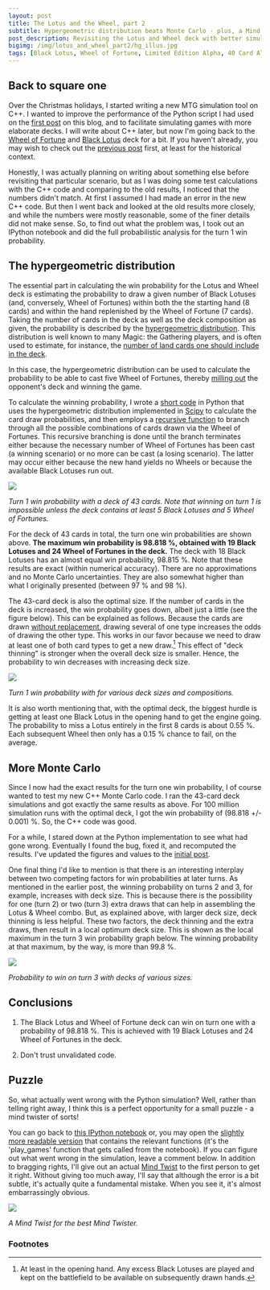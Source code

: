```yaml
---
layout: post
title: The Lotus and the Wheel, part 2
subtitle: Hypergeometric distribution beats Monte Carlo - plus, a Mind Twister!
post_description: Revisiting the Lotus and Wheel deck with better simulation and computation tools. Shedding more light into the deck by hypergeometric calculations, and setting a baseline for future posts. Also, a technical puzzle awaiting to be solved!
bigimg: /img/lotus_and_wheel_part2/hg_illus.jpg
tags: [Black Lotus, Wheel of Fortune, Limited Edition Alpha, 40 Card Alpha, Python, Monte Carlo, Hypergeometric distribution, Puzzle]
---
```


## Back to square one

Over the Christmas holidays, I started writing a new MTG simulation tool on C++. I wanted to improve the performance of the Python script I had used on the [first post](../2018-11-23-the-lotus-and-the-wheel) on this blog, and to facilitate simulating games with more elaborate decks. I will write about C++ later, but now I'm going back to the [Wheel of Fortune](http://gatherer.wizards.com/Pages/Card/Details.aspx?multiverseid=231) and [Black Lotus](http://gatherer.wizards.com/Pages/Card/Details.aspx?multiverseid=3) deck for a bit. If you haven't already, you may wish to check out the [previous post](../2018-11-23-the-lotus-and-the-wheel) first, at least for the historical context.

Honestly, I was actually planning on writing about something else before revisiting that particular scenario, but as I was doing some test calculations with the C++ code and comparing to the old results, I noticed that the numbers didn't match. At first I assumed I had made an error in the new C++ code. But then I went back and looked at the old results more closely, and while the numbers were mostly reasonable, some of the finer details did not make sense. So, to find out what the problem was, I took out an IPython notebook and did the full probabilistic analysis for the turn 1 win probability.

## The hypergeometric distribution

The essential part in calculating the win probability for the Lotus and Wheel deck is estimating the probability to draw a given number of Black Lotuses (and, conversely, Wheel of Fortunes) within both the the starting hand (8 cards) and within the hand replenished by the Wheel of Fortune (7 cards). Taking the number of cards in the deck as well as the deck composition as given, the probability is described by the [hypergeometric distribution](https://en.wikipedia.org/wiki/Hypergeometric_distribution). This distribution is well known to many Magic: the Gathering players, and is often used to estimate, for instance, the [number of land cards one should include in the deck](https://www.channelfireball.com/articles/how-many-lands-do-you-need-to-consistently-hit-your-land-drops/).

In this case, the hypergeometric distribution can be used to calculate the probability to be able to cast five Wheel of Fortunes, thereby [milling out](https://mtg.gamepedia.com/Mill) the opponent's deck and winning the game.

To calculate the winning probability, I wrote a [short code](../attachments/Lotus_and_Wheel_Hypergeometric.ipynb) in Python that uses the hypergeometric distribution implemented in [Scipy](https://docs.scipy.org/doc/scipy/reference/generated/scipy.stats.hypergeom.html) to calculate the card draw probabilities, and then employs a [recursive function][1] to branch through all the possible combinations of cards drawn via the Wheel of Fortunes. This recursive branching is done until the branch terminates either because the necessary number of Wheel of Fortunes has been cast (a winning scenario) or no more can be cast (a losing scenario). The latter may occur either because the new hand yields no Wheels or because the available Black Lotuses run out.

![](../img/lotus_and_wheel_part2/deck_size_43_hypergeometric.jpg)

*Turn 1 win probability with a deck of 43 cards. Note that winning on turn 1 is impossible unless the deck contains at least 5 Black Lotuses and 5 Wheel of Fortunes.*

For the deck of 43 cards in total, the turn one win probabilities are shown above. **The maximum win probability is 98.818 %, obtained with 19 Black Lotuses and 24 Wheel of Fortunes in the deck.** The deck with 18 Black Lotuses has an almost equal win probability, 98.815 %. Note that these results are exact (within numerical accuracy). There are no approximations and no Monte Carlo uncertainties. They are also somewhat higher than what I originally presented (between 97 % and 98 %).

The 43-card deck is also the optimal size. If the number of cards in the deck is increased, the win probability goes down, albeit just a little (see the figure below). This can be explained as follows. Because the cards are drawn [without replacement](https://en.wikipedia.org/wiki/Simple_random_sample), drawing several of one type increases the odds of drawing the other type. This works in our favor because we need to draw at least one of both card types to get a new draw.[^1] This effect of "deck thinning" is stronger when the overall deck size is smaller. Hence, the probability to win decreases with increasing deck size.

![](../img/lotus_and_wheel_part2/turn1_probability_map_hypergeometric.jpg)

*Turn 1 win probability with for various deck sizes and compositions.*

It is also worth mentioning that, with the optimal deck, the biggest hurdle is getting at least one Black Lotus in the opening hand to get the engine going. The probability to miss a Lotus entirely in the first 8 cards is about 0.55 %. Each subsequent Wheel then only has a 0.15 % chance to fail, on the average.

## More Monte Carlo

Since I now had the exact results for the turn one win probability, I of course wanted to test my new C++ Monte Carlo code. I ran the 43-card deck simulations and got exactly the same results as above. For 100 million simulation runs with the optimal deck, I got the win probability of (98.818 +/- 0.001) %. So, the C++ code was good.

For a while, I stared down at the Python implementation to see what had gone wrong. Eventually I found the bug, fixed it, and recomputed the results. I've updated the figures and values to the [initial post](../2018-11-23-the-lotus-and-the-wheel).

One final thing I'd like to mention is that there is an interesting interplay between two competing factors for win probabilities at later turns. As mentioned in the earlier post, the winning probability on turns 2 and 3, for example, increases with deck size. This is because there is the possibility for one (turn 2) or two (turn 3) extra draws that can help in assembling the Lotus & Wheel combo. But, as explained above, with larger deck size, deck thinning is less helpful. These two factors, the deck thinning and the extra draws, then result in a local optimum deck size. This is shown as the local maximum in the turn 3 win probability graph below. The winning probability at that maximum, by the way, is more than 99.8 %.

![](../img/lotus_and_wheel/turn3_probability_map_rev.jpg)

*Probability to win on turn 3 with decks of various sizes.*


## Conclusions

1. The Black Lotus and Wheel of Fortune deck can win on turn one with a probability of 98.818 %. This is achieved with 19 Black Lotuses and 24 Wheel of Fortunes in the deck.

2. Don't trust unvalidated code.

## Puzzle

So, what actually went wrong with the Python simulation? Well, rather than telling right away, I think this is a perfect opportunity for a small puzzle - a mind twister of sorts!

You can go back to [this IPython notebook](../attachments/Lotus_And_Wheel.ipynb) or, you may open the [slightly more readable version](../attachments/lotus_and_wheel_puzzle.py) that contains the relevant functions (it's the 'play_games' function that gets called from the notebook). If you can figure out what went wrong in the simulation, leave a comment below. In addition to bragging rights, I'll give out an actual [Mind Twist](http://gatherer.wizards.com/Pages/Card/Details.aspx?multiverseid=1167) to the first person to get it right. Without giving too much away, I'll say that although the error is a bit subtle, it's actually quite a fundamental mistake. When you see it, it's almost embarrassingly obvious.

![](../img/lotus_and_wheel_part2/mind_twist.jpg)

*A Mind Twist for the best Mind Twister.*


[1]: https://en.wikipedia.org/wiki/Recursion_(computer_science)

### Footnotes 

[^1]: At least in the opening hand. Any excess Black Lotuses are played and kept on the battlefield to be available on subsequently drawn hands.
